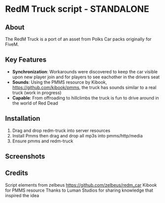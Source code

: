 # RedM Truck script - STANDALONE

## About

The RedM Truck is a port of an asset from Polks Car packs originally for FiveM. 

## Key Features

- **Synchronization**: Workarounds were discovered to keep the car visible upon new player join and for players to see eachother in the drivers seat
- **Sounds**: Using the PMMS resource by Kibook, https://github.com/kibook/pmms, the truck has sounds similar to a real truck (work in progress) 
- **Capable**: From offroading to hillclimbs the truck is fun to drive around in the world of Red Dead

## Installation

1. Drag and drop redm-truck into server resources
2. Install Pmms then drag and drop all mp3s into pmms/http/media
3. Ensure pmms and redm-truck

## Screenshots
<blockquote class="imgur-embed-pub" lang="en" data-id="a/tYt1R7J" data-context="false" ><a href="//imgur.com/a/tYt1R7J"></a></blockquote><script async src="//s.imgur.com/min/embed.js" charset="utf-8"></script>

## Credits
Script elements from zelbeus https://github.com/zelbeus/redm_car
Kibook for PMMS resource 
Thanks to Luman Studios for sharing knowledge that inspired the idea
